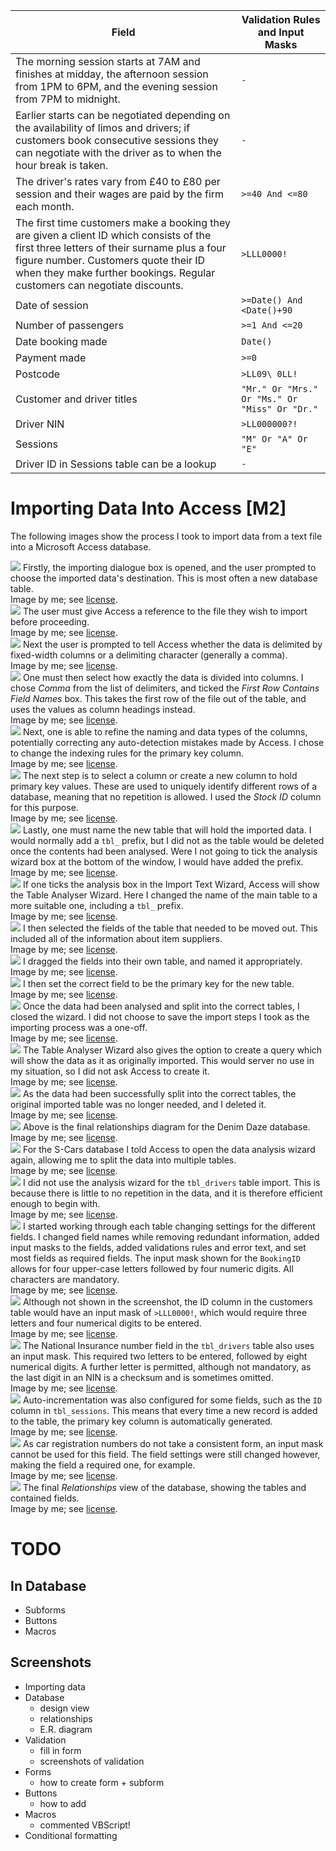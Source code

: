 
Field | Validation Rules and Input Masks
-|-
The morning session starts at 7AM and finishes at midday, the afternoon session from 1PM to 6PM, and the evening session from 7PM to midnight. | `-`
Earlier starts can be negotiated depending on the availability of limos and drivers; if customers book consecutive sessions they can negotiate with the driver as to when the hour break is taken. | `-`
The driver's rates vary from &pound;40 to &pound;80 per session and their wages are paid by the firm each month. | `>=40 And <=80`
The first time customers make a booking they are given a client ID which consists of the first three letters of their surname plus a four figure number. Customers quote their ID when they make further bookings. Regular customers can negotiate discounts. | `>LLL0000!`
Date of session | `>=Date() And <Date()+90`
Number of passengers | `>=1 And <=20`
Date booking made | `Date()`
Payment made | `>=0`
Postcode | `>LL09\ 0LL!`
Customer and driver titles | `"Mr." Or "Mrs." Or "Ms." Or "Miss" Or "Dr."`
Driver NIN | `>LL000000?!`
Sessions | `"M" Or "A" Or "E"`
Driver ID in Sessions table can be a lookup | `-`

# Importing Data Into Access [M2]

The following images show the process I took to import data from a text file into a Microsoft Access database.

<div class="i">
	<img src="/btec/img/18.1.1.01.png">
	Firstly, the importing dialogue box is opened, and the user prompted to choose the imported data's destination. This is most often a new database table.
	<div>Image by me; see <a href="/btec/license">license</a>.</div>
</div>
<div class="i">
	<img src="/btec/img/18.1.1.02.png">
	The user must give Access a reference to the file they wish to import before proceeding.
	<div>Image by me; see <a href="/btec/license">license</a>.</div>
</div>
<div class="i">
	<img src="/btec/img/18.1.1.03.png">
	Next the user is prompted to tell Access whether the data is delimited by fixed-width columns or a delimiting character (generally a comma).
	<div>Image by me; see <a href="/btec/license">license</a>.</div>
</div>
<div class="i">
	<img src="/btec/img/18.1.1.04.png">
	One must then select how exactly the data is divided into columns. I chose <em>Comma</em> from the list of delimiters, and ticked the <em>First Row Contains Field Names</em> box. This takes the first row of the file out of the table, and uses the values as column headings instead.
	<div>Image by me; see <a href="/btec/license">license</a>.</div>
</div>
<div class="i">
	<img src="/btec/img/18.1.1.05.png">
	Next, one is able to refine the naming and data types of the columns, potentially correcting any auto-detection mistakes made by Access. I chose to change the indexing rules for the primary key column.
	<div>Image by me; see <a href="/btec/license">license</a>.</div>
</div>
<div class="i">
	<img src="/btec/img/18.1.1.06.png">
	The next step is to select a column or create a new column to hold primary key values. These are used to uniquely identify different rows of a database, meaning that no repetition is allowed. I used the <em>Stock ID</em> column for this purpose.
	<div>Image by me; see <a href="/btec/license">license</a>.</div>
</div>
<div class="i">
	<img src="/btec/img/18.1.1.07.png">
	Lastly, one must name the new table that will hold the imported data. I would normally add a <code>tbl_</code> prefix, but I did not as the table would be deleted once the contents had been analysed. Were I not going to tick the analysis wizard box at the bottom of the window, I would have added the prefix.
	<div>Image by me; see <a href="/btec/license">license</a>.</div>
</div>
<div class="i">
	<img src="/btec/img/18.1.1.08.png">
	If one ticks the analysis box in the Import Text Wizard, Access will show the Table Analyser Wizard. Here I changed the name of the main table to a more suitable one, including a <code>tbl_</code> prefix.
	<div>Image by me; see <a href="/btec/license">license</a>.</div>
</div>
<div class="i">
	<img src="/btec/img/18.1.1.09.png">
	I then selected the fields of the table that needed to be moved out. This included all of the information about item suppliers.
	<div>Image by me; see <a href="/btec/license">license</a>.</div>
</div>
<div class="i">
	<img src="/btec/img/18.1.1.10.png">
	I dragged the fields into their own table, and named it appropriately.
	<div>Image by me; see <a href="/btec/license">license</a>.</div>
</div>
<div class="i">
	<img src="/btec/img/18.1.1.11.png">
	I then set the correct field to be the primary key for the new table.
	<div>Image by me; see <a href="/btec/license">license</a>.</div>
</div>
<div class="i">
	<img src="/btec/img/18.1.1.12.png">
	Once the data had been analysed and split into the correct tables, I closed the wizard. I did not choose to save the import steps I took as the importing process was a one-off.
	<div>Image by me; see <a href="/btec/license">license</a>.</div>
</div>
<div class="i">
	<img src="/btec/img/18.1.1.13.png">
	The Table Analyser Wizard also gives the option to create a query which will show the data as it as originally imported. This would server no use in my situation, so I did not ask Access to create it.
	<div>Image by me; see <a href="/btec/license">license</a>.</div>
</div>
<div class="i">
	<img src="/btec/img/18.1.1.14.png">
	As the data had been successfully split into the correct tables, the original imported table was no longer needed, and I deleted it.
	<div>Image by me; see <a href="/btec/license">license</a>.</div>
</div>
<div class="i">
	<img src="/btec/img/18.1.1.15.png">
	Above is the final relationships diagram for the Denim Daze database.
	<div>Image by me; see <a href="/btec/license">license</a>.</div>
</div>
<div class="i">
	<img src="/btec/img/18.1.1.16.png">
	For the S-Cars database I told Access to open the data analysis wizard again, allowing me to split the data into multiple tables.
	<div>Image by me; see <a href="/btec/license">license</a>.</div>
</div>
<div class="i">
	<img src="/btec/img/18.1.1.17.png">
	I did not use the analysis wizard for the <code>tbl_drivers</code> table import. This is because there is little to no repetition in the data, and it is therefore efficient enough to begin with.
	<div>Image by me; see <a href="/btec/license">license</a>.</div>
</div>
<div class="i">
	<img src="/btec/img/18.1.1.18.png">
	I started working through each table changing settings for the different fields. I changed field names while removing redundant information, added input masks to the fields, added validations rules and error text, and set most fields as required fields. The input mask shown for the <code>BookingID</code> allows for four upper-case letters followed by four numeric digits. All characters are mandatory.
	<div>Image by me; see <a href="/btec/license">license</a>.</div>
</div>
<div class="i">
	<img src="/btec/img/18.1.1.19.png">
	Although not shown in the screenshot, the ID column in the customers table would have an input mask of <code>>LLL0000!</code>, which would require three letters and four numerical digits to be entered.
	<div>Image by me; see <a href="/btec/license">license</a>.</div>
</div>
<div class="i">
	<img src="/btec/img/18.1.1.20.png">
	The National Insurance number field in the <code>tbl_drivers</code> table also uses an input mask. This required two letters to be entered, followed by eight numerical digits. A further letter is permitted, although not mandatory, as the last digit in an NIN is a checksum and is sometimes omitted.
	<div>Image by me; see <a href="/btec/license">license</a>.</div>
</div>
<div class="i">
	<img src="/btec/img/18.1.1.21.png">
	Auto-incrementation was also configured for some fields, such as the <code>ID</code> column in <code>tbl_sessions</code>. This means that every time a new record is added to the table, the primary key column is automatically generated. 
	<div>Image by me; see <a href="/btec/license">license</a>.</div>
</div>
<div class="i">
	<img src="/btec/img/18.1.1.22.png">
	As car registration numbers do not take a consistent form, an input mask cannot be used for this field. The field settings were still changed however, making the field a required one, for example.
	<div>Image by me; see <a href="/btec/license">license</a>.</div>
</div>
<div class="i">
	<img src="/btec/img/18.1.1.23.png">
	The final <em>Relationships</em> view of the database, showing the tables and contained fields.
	<div>Image by me; see <a href="/btec/license">license</a>.</div>
</div>

# TODO

## In Database

* Subforms
* Buttons
* Macros

## Screenshots

* Importing data
* Database
	* design view
	* relationships
	* E.R. diagram
* Validation
	* fill in form
	* screenshots of validation
* Forms
	* how to create form + subform
* Buttons
	* how to add
* Macros
	* commented VBScript!
* Conditional formatting
